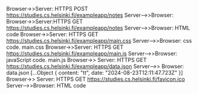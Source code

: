 Browser->>Server: HTTPS POST https://studies.cs.helsinki.fi/exampleapp/notes
Server-->>Browser:
Browser->>Server:HTTPS GET https://studies.cs.helsinki.fi/exampleapp/notes
Server-->>Browser: HTML code
Browser->>Server: HTTPS GET https://studies.cs.helsinki.fi/exampleapp/main.css
Server-->>Browser: css code. main.css
Browser->>Server: HTTPS GET https://studies.cs.helsinki.fi/exampleapp/main.js
Server-->>Browser: javaScript code. main.js
Browser->> Server: HTTPS GET https://studies.cs.helsinki.fi/exampleapp/data.json
Server-->> Browser: data.json [...Object { content: "tt", date: "2024-08-23T12:11:47.723Z" }]
Browser->> Server: HTTPS GET https://studies.cs.helsinki.fi/favicon.ico
Server-->>Browser: HTML code
